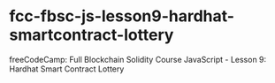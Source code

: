 # fcc-fbsc-js-lesson9-hardhat-smartcontract-lottery
freeCodeCamp: Full Blockchain Solidity Course JavaScript - Lesson 9: Hardhat Smart Contract Lottery
